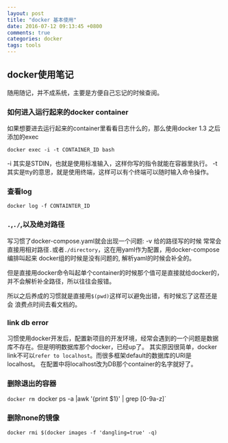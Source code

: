 ```yaml
---
layout: post
title: "docker 基本使用"
date: 2016-07-12 09:13:45 +0800
comments: true
categories: docker
tags: tools
---
```

## docker使用笔记
随用随记，并不成系统，主要是方便自己忘记的时候查阅。

### 如何进入运行起来的docker container
如果想要进去运行起来的container里看看日志什么的，那么使用docker 1.3
之后添加的exec

    docker exec -i -t CONTAINER_ID bash

-i 其实是STDIN，也就是使用标准输入，这样你写的指令就能在容器里执行。
-t 其实是tty的意思，就是使用终端，这样可以有个终端可以随时输入命令操作。

### 查看log

    docker log -f CONTAINTER_ID

### `.`,`./`,以及绝对路径
写习惯了docker-compose.yaml就会出现一个问题: -v 给的路径写的时候
常常会直接用相对路径`.`或者`./directory`，这在用yaml作为配置，用docker-compose编排叫起来
docker组的时候是没有问题的, 解析yaml的时候会补全的。

但是直接用docker命令叫起单个container的时候那个值可是直接就给docker的，
并不会解析补全路径，所以往往会报错。

所以之后养成的习惯就是直接用`$(pwd)`这样可以避免出错，有时候忘了这茬还是会
浪费点时间去看文档的。

### link db error

 习惯使用docker开发后，配置新项目的开发环境，经常会遇到的一个问题是数据库不存在。但是明明数据库那个docker，已经up了。
 其实原因很简单，docker link不可以`refer to localhost`。而很多框架default的数据库的URI是localhost。
 在配置中将localhost改为DB那个container的名字就好了。

### 删除退出的容器

`docker rm `docker ps -a |awk '{print $1}' | grep [0-9a-z]`

### 删除none的镜像

`docker rmi $(docker images -f 'dangling=true' -q)`








